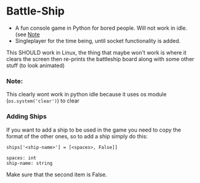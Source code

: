 # Battle-Ship

* A fun console game in Python for bored people. Will not work in idle.(see [Note](#note)
* Singleplayer for the time being, until socket functionality is added.

This SHOULD work in Linux, the thing that maybe won't work is where it clears the screen then re-prints the battleship board along with some other stuff (to look animated)
### Note:
This clearly wont work in python idle because it uses os module (`os.system('clear')`) to clear
### Adding Ships
If you want to add a ship to be used in the game you need to copy the format of the other ones, so to add a ship simply do this:
```
ships['<ship-name>'] = [<spaces>, False]]
```
```
spaces: int
ship-name: string
```
Make sure that the second item is False.
